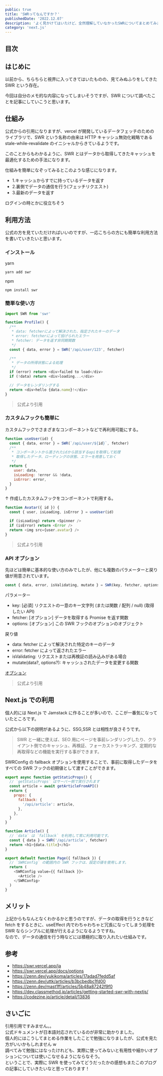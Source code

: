 ```yaml
---
public: true
title: 'SWRってなんですか？'
publishedDate: '2022.12.07'
description: 'よく見かけてはいたけど、全然理解していなかったSWRについてまとめてみました'
category: 'next.js'
---
```


## 目次

## はじめに

以前から、ちらちらと視界に入ってきてはいたものの、見てみぬふりをしてきた SWR という存在。

今回は自分のメモ的な内容になってしまいそうですが、SWR について調べたことを記事にしていこうと思います。

## 仕組み

公式からの引用になりますが、vercel が開発しているデータフェッチのためのライブラリで、SWR という名称の由来は HTTP キャッシュ無効化戦略である stale-while-revalidate のイニシャルからきているようです。

このことからもわかるように、SWR とはデータから取得してきたキャッシュを最適化するための手法になります。

仕組みを簡単になぞってみるとこのような感じになります。

- 1.キャッシュからすでに持っているデータを返す
- 2.裏側でデータの通信を行う(フェッチリクエスト)
- 3.最新のデータを返す

ログインの時とかに役立ちそう

## 利用方法

公式の方を見ていただければいいのですが、一応こちらの方にも簡単な利用方法を書いていきたいと思います。

### インストール

yarn

```
yarn add swr
```

npm

```
npm install swr
```

### 簡単な使い方

```js
import SWR from 'swr'

function Profile() {
  /**
   * data: fetcherによって解決された、指定されたキーのデータ
   * error: fetcherによって投げられたエラー
   * fetcher: データを返す非同期関数
   */
  const { data, error } = SWR('/api/user/123', fetcher)

  /**
   * データの所得状態による処理
   */
  if (error) return <div>failed to load</div>
  if (!data) return <div>loading...</div>

  // データをレンダリングする
  return <div>hello {data.name}!</div>
}
```

> 公式より引用

### カスタムフックも簡単に

カスタムフックでさまざまなコンポーネントなどで再利用可能にする。

```js
function useUser(id) {
  const { data, error } = SWR(`/api/user/${id}`, fetcher)
  /**
   * コンポーネントから渡されたidから該当するapiを取得して処理
   * 取得したデータ、ローディングの状態、エラーを用意しておく
   */
  return {
    user: data,
    isLoading: !error && !data,
    isError: error,
  }
}
```

↑ 作成したカスタムフックをコンポーネントで利用する。

```js
function Avatar({ id }) {
  const { user, isLoading, isError } = useUser(id)

  if (isLoading) return <Spinner />
  if (isError) return <Error />
  return <img src={user.avatar} />
}
```

> 公式より引用

### API オプション

先ほどは簡単に基本的な使い方のみでしたが、他にも複数のパラメーターと戻り値が用意されています。

```js
const { data, error, isValidating, mutate } = SWR(key, fetcher, options)
```

パラメーター

- key: [必須] リクエストの一意のキー文字列 (または関数 / 配列 / null) (取得したい API)
- fetcher: [オプション] データを取得する Promise を返す関数
- options: [オプション] この SWR フックのオプションのオブジェクト

戻り値

- data: fetcher によって解決された特定のキーのデータ
- error: fetcher によって返されたエラー
- isValidating: リクエストまたは再検証の読み込みがある場合
- mutate(data?, options?): キャッシュされたデータを変更する関数

[オプション](https://swr.vercel.app/docs/options#options)

> 公式より引用

## Next.js での利用

個人的には Next.js で Jamstack に作ることが多いので、ここが一番気になっていたところです。

公式から以下の説明があるように、SSG,SSR とは相性が良さそうです。

> SWR と一緒に使えば、SEO 用にページを事前レンダリングしたり、クライアント側でのキャッシュ、再検証、フォーカストラッキング、定期的な再取得などの機能を実行する事ができます。

SWRConfig の fallback オプションを使用することで、事前に取得したデータをすべての SWR フックの初期値として渡すことができます。

```js
export async function getStaticProps() {
  // `getStaticProps` はサーバー側で実行されます
  const article = await getArticleFromAPI()
  return {
    props: {
      fallback: {
        '/api/article': article,
      },
    },
  }
}

function Article() {
  // `data` は `fallback` を利用して常に利用可能です。
  const { data } = SWR('/api/article', fetcher)
  return <h1>{data.title}</h1>
}

export default function Page({ fallback }) {
  // `SWRConfig` の範囲内の SWR フックは、設定の値を使用します。
  return (
    <SWRConfig value={{ fallback }}>
      <Article />
    </SWRConfig>
  )
}
```

## メリット

上記からもなんとなくわかるかと思うのですが、データの取得を行うときなど fetch をするときに、useEffect 内でわちゃわちゃと冗長になってしまう処理を SWR ならシンプルに処理が行えるようになるようですね。  
なので、データの通信を行う時などには積極的に取り入れたい仕組みです。

## 参考

- https://swr.vercel.app/ja
- https://swr.vercel.app/docs/options
- https://zenn.dev/yukikoma/articles/17adad7fedd5af
- https://zenn.dev/uttk/articles/b3bcbedbc1fd00
- https://zenn.dev/mast1ff/articles/5b48a87242f9f0
- https://dev.classmethod.jp/articles/getting-started-swr-with-nextjs/
- https://codezine.jp/article/detail/13836

## さいごに

引用引用ですみません。。  
公式ドキュメントが日本語対応されているのが非常に助かりました。  
個人的にはこうしてまとめる作業をしたことで勉強になりましたが、公式を見た方がいいかもしれません w  
調べてみて勉強にはなったけれども、実際に使ってみないと有用性や細かいオプションについては使いこなせるようにならなそう。  
ということで、実際に SWR を使ってみてどうだったかの感想もまたこのブログの記事にしていきたいなと思っております！
